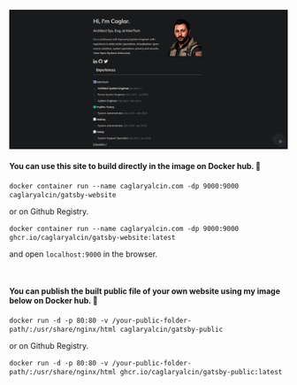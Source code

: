 ![Alt Text](https://github.com/caglaryalcin/caglaryalcin/blob/main/person.gif)

#### You can use this site to build directly in the image on Docker hub. :whale:

```
docker container run --name caglaryalcin.com -dp 9000:9000 caglaryalcin/gatsby-website
```

or on Github Registry.

```
docker container run --name caglaryalcin.com -dp 9000:9000 ghcr.io/caglaryalcin/gatsby-website:latest                                                
```

and open `localhost:9000` in the browser.

<br />

#### You can publish the built public file of your own website using my image below on Docker hub. :whale:

```
docker run -d -p 80:80 -v /your-public-folder-path/:/usr/share/nginx/html caglaryalcin/gatsby-public
```

or on Github Registry.

```
docker run -d -p 80:80 -v /your-public-folder-path/:/usr/share/nginx/html ghcr.io/caglaryalcin/gatsby-public:latest
```
